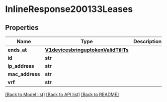 # InlineResponse200133Leases

## Properties
Name | Type | Description | Notes
------------ | ------------- | ------------- | -------------
**ends_at** | [**V1devicesbringuptokenValidTillTs**](V1devicesbringuptokenValidTillTs.md) |  | [optional] 
**id** | **str** |  | [optional] 
**ip_address** | **str** |  | [optional] 
**mac_address** | **str** |  | [optional] 
**vrf** | **str** |  | [optional] 

[[Back to Model list]](../README.md#documentation-for-models) [[Back to API list]](../README.md#documentation-for-api-endpoints) [[Back to README]](../README.md)

